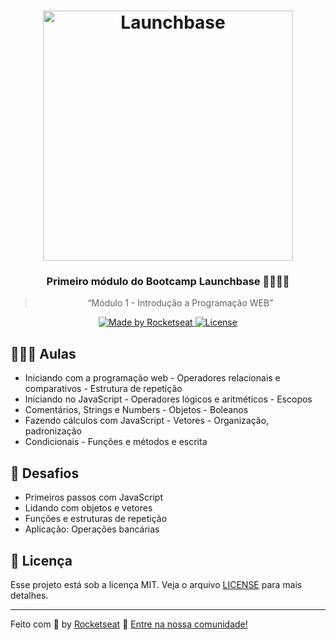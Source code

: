 <h1 align="center">
    <img alt="Launchbase" src="https://storage.googleapis.com/golden-wind/bootcamp-launchbase/logo.png" width="400px" />
</h1>

<h3 align="center">
  Primeiro módulo do Bootcamp Launchbase 🚀👨🏻‍🚀
</h3>

<blockquote align="center">“Módulo 1 - Introdução a Programação WEB”</blockquote>

<p align="center">

  <a href="https://rocketseat.com.br">
    <img alt="Made by Rocketseat" src="https://img.shields.io/badge/made%20by-Rocketseat-%23F8952D">
  </a>

  <a href="LICENSE" >
    <img alt="License" src="https://img.shields.io/badge/license-MIT-%23F8952D">
  </a>

</p>

## 👨🏻‍🚀 Aulas

- Iniciando com a programação web              - Operadores relacionais e comparativos        - Estrutura de repetição
- Iniciando no JavaScript                      - Operadores lógicos e aritméticos             - Escopos
- Comentários, Strings e Numbers               - Objetos                                      - Boleanos
- Fazendo cálculos com JavaScript              - Vetores                                      - Organização, padronização 
- Condicionais                                 - Funções e métodos                              e escrita

## :rocket: Desafios

- Primeiros passos com JavaScript
- Lidando com objetos e vetores
- Funções e estruturas de repetição
- Aplicação: Operações bancárias

## :memo: Licença

Esse projeto está sob a licença MIT. Veja o arquivo [LICENSE](/LICENSE) para mais detalhes.

---

Feito com :purple_heart: by [Rocketseat](https://rocketseat.com.br) :wave: [Entre na nossa comunidade!](https://discordapp.com/invite/gCRAFhc)
